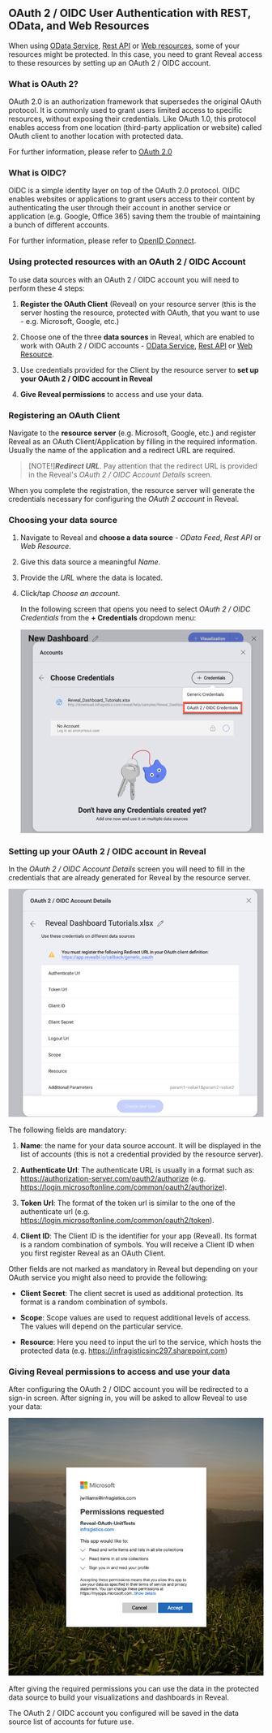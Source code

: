 ## OAuth 2 / OIDC User Authentication with REST, OData, and Web Resources

When using [OData Service](odata-feed.md), [Rest API](rest-api) or [Web resources](web-resource.md), some of your resources might be protected. In
this case, you need to grant Reveal access to these resources by setting
up an OAuth 2 / OIDC account.

### What is OAuth 2?

OAuth 2.0 is an authorization framework that supersedes the original
OAuth protocol. It is commonly used to grant users limited access to
specific resources, without exposing their credentials. Like OAuth 1.0,
this protocol enables access from one location (third-party application
or website) called OAuth client to another location with protected data.

For further information, please refer to
[OAuth 2.0](https://oauth.net/2/)

### What is OIDC?

OIDC is a simple identity layer on top of the OAuth 2.0 protocol. OIDC
enables websites or applications to grant users access to their content
by authenticating the user through their account in another service or
application (е.g. Google, Office 365) saving them the trouble of
maintaining a bunch of different accounts.

For further information, please refer to [OpenID Connect](https://openid.net/connect/).

### Using protected resources with an OAuth 2 / OIDC Account

To use data sources with an OAuth 2 / OIDC аccount you will need to
perform these 4 steps:

1.  **Register the OAuth Client** (Reveal) on your resource server (this
    is the server hosting the resource, protected with OAuth, that you
    want to use - e.g. Microsoft, Google, etc.)

2.  Choose one of the three **data sources** in Reveal, which are
    enabled to work with OAuth 2 / OIDC accounts - [OData Service](odata-feed.md), [Rest API](REST-API.md) or [Web Resource](web-resource.md).

3.  Use credentials provided for the Client by the resource server to
    **set up your OAuth 2 / OIDC account in Reveal**

4.  **Give Reveal permissions** to access and use your data.

### Registering an OAuth Client

Navigate to the **resource server** (e.g. Microsoft, Google, etc.) and
register Reveal as an OAuth Client/Application by filling in the
required information. Usually the name of the application and a redirect
URL are required.

>[NOTE!]***Redirect URL***.
>Pay attention that the redirect URL is provided in the Reveal's *OAuth 2 / OIDC Account Details* screen.

When you complete the registration, the resource server will generate
the credentials necessary for configuring the *OAuth 2 account* in
Reveal.

### Choosing your data source

1.  Navigate to Reveal and **choose a data source** - *OData Feed*,
    *Rest API* or *Web Resource*.

2.  Give this data source a meaningful *Name*.

3.  Provide the *URL* where the data is located.

4.  Click/tap *Choose an account*.

    In the following screen that opens you need to select *OAuth 2 / OIDC Credentials* from the **+ Credentials** dropdown menu:

    ![Accessing OAuth2/OIDC Credentials menu](images/OAuth-2-OIDC-Credentials.png)

### Setting up your OAuth 2 / OIDC account in Reveal

In the *OAuth 2 / OIDC Account Details* screen you will need to fill in
the credentials that are already generated for Reveal by the resource
server.

![Required Credentials OAuth Account](images/Required-Credentials-OAuth-Account.png)

The following fields are mandatory:

1.  **Name**: the name for your data source account. It will be
    displayed in the list of accounts (this is not a credential provided
    by the resource server).

2.  **Authenticate Url**: The authenticate URL is usually in a format
    such as: <https://authorization-server.com/oauth2/authorize> (e.g.
    <https://login.microsoftonline.com/common/oauth2/authorize>).

3.  **Token Url**: The format of the token url is similar to the one of
    the authenticate url (e.g.
    <https://login.microsoftonline.com/common/oauth2/token>).

4.  **Client ID**: The Client ID is the identifier for your app
    (Reveal). Its format is a random combination of symbols. You will
    receive a Client ID when you first register Reveal as an OAuth
    Client.

Other fields are not marked as mandatory in Reveal but depending on your
OAuth service you might also need to provide the following:

*  **Client Secret**: The client secret is used as additional
    protection. Its format is a random combination of symbols.

*  **Scope**: Scope values are used to request additional levels of
    access. The values will depend on the particular service.

*  **Resource**: Here you need to input the url to the service, which
    hosts the protected data (e.g.
    <https://infragisticsinc297.sharepoint.com>)

### Giving Reveal permissions to access and use your data

After configuring the OAuth 2 / OIDC account you will be redirected to a
sign-in screen.
After signing in, you will be asked to allow Reveal to use your data:

![Permissions Request dialog](images/permissions-request.png)

After giving the required permissions you can use the data in the
protected data source to build your visualizations and dashboards in Reveal.

The OAuth 2 / OIDC account you configured will be saved in the data
source list of accounts for future use.
